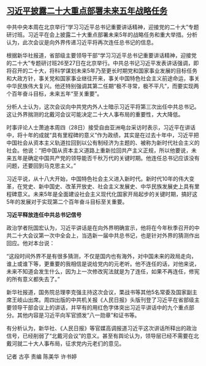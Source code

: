 <!--1658988752000-->
[习近平披露二十大重点部署未来五年战略任务](https://www.rfa.org/mandarin/yataibaodao/zhengzhi/gt1-07282022021148.html)
------

<p><span style="font-weight: 400;">中共中央本周在北京举行“学习习近平总书记重要讲话精神，迎接党的二十大”专题研讨班。习近平在会上披露二十大重点部署未来5年的战略任务和重大举措。分析认为，此次会议是向外界传递习近平将再次连任总书记的信息。</span></p><p><span style="font-weight: 400;">根据新华社报道，省部级主要领导干部“学习习近平总书记重要讲话精神，迎接党的二十大”专题研讨班26至27日在北京举行。中共总书记习近平发表讲话强调，即将召开的二十大，将科学谋划未来5年乃至更长时期党和国家事业发展的目标任务和大政方针，事关党和国家事业继往开来，事关中国特色社会主义前途命运，事关中华民族伟大复兴。他还特别强调其第二任期“极不寻常，极不平凡”，而要实现两个百年奋斗目标，未来五年“至关重要”。</span></p><p><span style="font-weight: 400;">分析人士认为，这次会议向中共党内外人士暗示习近平将第三次出任中共总书记。这让外界揣测的北戴河会议可能决定二十大人事布局的重要性，大大降低。</span></p><p><span style="font-weight: 400;">时事评论人士萧迪本周四（28日）接受自由亚洲电台采访时表示，习近平在讲话中，将十年的成就“具有里程碑的意义”作为政绩，其实是在过去十年中，习近平把中国社会从资本主义轨道拉回到以公有制经济为主题的、被称为新时代社会主义的社会。他说：</span><span style="font-weight: 400;">“把中国从资本主义道路上重新拉回共产主义正规，所以他要说，未来五年是确定中国共产党的领导能否千秋万代的关键时期。他连任总书记应该没有问题，还要回到马克思主义。”</span></p><p><span style="font-weight: 400;">习近平说，从十八大开始，中国特色社会主义进入新时代。新时代10年的伟大变革，在党史、新中国史、改革开放史、社会主义发展史、中华民族发展史上具有里程碑意义。未来5年是全面建设社会主义现代化国家开局起步的关键时期，搞好这5年的发展对于实现第二个百年奋斗目标至关重要。</span></p><p><b>习近平释放连任中共总书记信号</b></p><p><span style="font-weight: 400;">政治学者阮国宏认为，习近平讲话是在向外界明确宣示，他将在今年秋季召开的中共二十大会议第一次中全会上，当选新一届中共总书记，也是针对外界的猜测作出回应。他对本台说：</span></p><p><span style="font-weight: 400;">“这段时间外界不是有很多猜测，不仅是国内也有海外，对中国未来的政局走向，谁上或谁下等，更重要的我相信是说给党内的元老听。他不连任的话，对他来说，未来不知道会发生什么，因为上一次修改宪法就是为了连任，如果不再连任，修宪的所有意义都失去了。”</span></p><p><span style="font-weight: 400;">新华社报道，国务院总理李克强主持这次会议，栗战书等其他5名常委及国家副主席王岐山出席。周四出版的中共机关报《人民日报》头版刊登了习近平在省部级主要领导干部会议上的讲话，并罕有的用红色字体突出习近平讲话中的九个重点部分。其他内容是习近平向军官颁发“八一勋章”和证书等。</span></p><p><span style="font-weight: 400;">有分析认为，新华社、《人民日报》等官媒高调报道习近平这次讲话所释出的政治信号，已经削弱了“北戴河会议”的意义。甚至有舆论认为，领导层已经不需要在北戴河就二十大人事布局，征求党内元老们的意见。</span></p><p><span style="font-weight: 400;">记者 古亭 责编 陈美华 许书婷</span></p><p><br/><br/></p>
